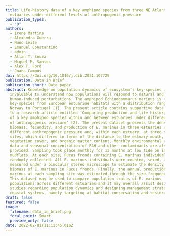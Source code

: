 ```yaml
---
title: Life-history data of a key amphipod species from three NE Atlantic
  estuaries under different levels of anthropogenic pressure
publication_types:
  - "0"
authors:
  - Irene Martins
  - Alexandra Guerra
  - Nuno Leite
  - Emanuel Constantino
  - admin
  - Allan T. Souza
  - Miguel M. Santos
  - Alex T. Ford
  - Joana Campos
doi: https://doi.org/10.1016/j.dib.2021.107729
publication: Data in Brief
publication_short: Data paper
abstract: Knowledge on population dynamics of ecosystem's key-species is
  invaluable to understand how populations will respond to natural and
  human-induced perturbations. The amphipod Echinogammarus marinus is a
  key-species from European estuarine habitats with a distribution ranging from
  Norway to Portugal [1]. The present article contains supportive data related
  to a research article entitled ‘Comparing production and life-history traits
  of a key amphipod species within and between estuaries under different levels
  of anthropogenic pressure’ [2]. The present dataset presents the density,
  biomass, fecundity, and production of E. marinus in three estuaries under
  different anthropogenic pressure and, within each estuary, at three sampling
  sites, which differed in terms of the distance to the estuary mouth,
  vegetation cover, and organic matter content. Monthly environmental abiotic
  data and seasonal concentration of PAH and other contaminants are also
  provided. Sampling took place monthly for 13 months at low tide on intertidal
  mudflats. At each site, Fucus fronds containing E. marinus individuals were
  randomly collected. All E. marinus individuals were counted, sexed, and
  measured under a binocular stereo microscope to estimate the density and the
  biomass of E. marinus in Fucus fronds. Finally, the annual production of E.
  marinus at each sampling site was estimated through the size-frequency method.
  This dataset may be used to compare population traits of E. marinus
  populations across different estuaries and it may overall assist designing
  studies regarding population dynamics and designing management strategies in
  coastal systems, namely targeting at habitat conservation and restoration.
draft: false
featured: false
image:
  filename: data_in_brief.png
  focal_point: Smart
  preview_only: false
date: 2022-02-01T11:11:45.016Z
---
```

